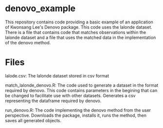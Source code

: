 # denovo_example

This repository contains code providing a basic example of an application of Kwonsang Lee's Denovo package.
This code uses the lalonde dataset. There is a file that contains code that matches observations within the lalonde dataset
and a file that uses the matched data in the implementation of the denovo method.

# Files

lalode.csv: The lalonde dataset stored in csv format

match_lalonde_denovo.R: The code used to generate a dataset in the format required by denovo.
This code contains parameters in the begining that can be changed to facilitate use with other datasets. Generates
a csv representing the dataframe required by denovo.

run_denovo.R: The code implementing the denovo method from the user perspective. Downloads the package, installs it,
runs the method, then saves all generated objects.
